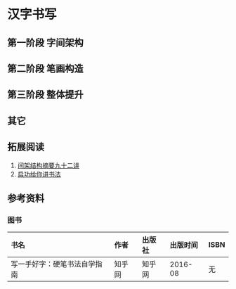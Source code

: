 # 汉字书写

## 第一阶段 字间架构

## 第二阶段 笔画构造

## 第三阶段 整体提升

## 其它

## 拓展阅读

1. [间架结构摘要九十二讲](.\reference\间架结构摘要九十二讲.pdf)  
2. [启功给你讲书法](.\reference\启功给你讲书法.pdf)

## 参考资料

### 图书

|书名|作者|出版社|出版时间|ISBN|
|:-|:-|:-|:-|:-|
|写一手好字：硬笔书法自学指南|知乎网|知乎网|2016-08|无|
